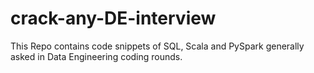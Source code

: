 # crack-any-DE-interview
This Repo contains code snippets of SQL, Scala and PySpark generally asked in Data Engineering coding rounds. 
